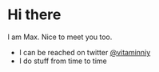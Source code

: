 # Hi there

I am Max. Nice to meet you too.

* I can be reached on twitter [@vitaminniy](https://twitter.com/vitaminniy)
* I do stuff from time to time
